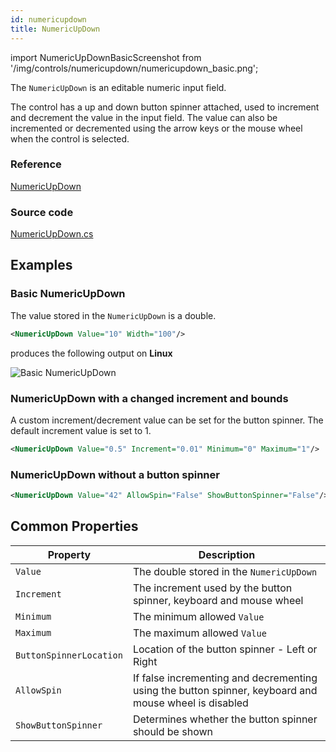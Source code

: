 ```yaml
---
id: numericupdown
title: NumericUpDown
---
```


import NumericUpDownBasicScreenshot from '/img/controls/numericupdown/numericupdown_basic.png';

The `NumericUpDown` is an editable numeric input field.

The control has a up and down button spinner attached, used to increment and decrement the value in the input field. The value can also be incremented or decremented using the arrow keys or the mouse wheel when the control is selected.

### Reference

[NumericUpDown](http://reference.avaloniaui.net/api/Avalonia.Controls/NumericUpDown/)

### Source code

[NumericUpDown.cs](https://github.com/AvaloniaUI/Avalonia/blob/master/src/Avalonia.Controls/NumericUpDown/NumericUpDown.cs)

## Examples

### Basic NumericUpDown

The value stored in the `NumericUpDown` is a double.

```xml
<NumericUpDown Value="10" Width="100"/>
```

produces the following output on **Linux**

<img className="center" src={NumericUpDownBasicScreenshot} alt="Basic NumericUpDown" />

### NumericUpDown with a changed increment and bounds

A custom increment/decrement value can be set for the button spinner. The default increment value is set to 1.

```xml
<NumericUpDown Value="0.5" Increment="0.01" Minimum="0" Maximum="1"/>
```

### NumericUpDown without a button spinner

```xml
<NumericUpDown Value="42" AllowSpin="False" ShowButtonSpinner="False"/>
```

## Common Properties

| Property                | Description                                                                                           |
| ----------------------- | ----------------------------------------------------------------------------------------------------- |
| `Value`                 | The double stored in the `NumericUpDown`                                                              |
| `Increment`             | The increment used by the button spinner, keyboard and mouse wheel                                    |
| `Minimum`               | The minimum allowed `Value`                                                                           |
| `Maximum`               | The maximum allowed `Value`                                                                           |
| `ButtonSpinnerLocation` | Location of the button spinner - Left or Right                                                        |
| `AllowSpin`             | If false incrementing and decrementing using the button spinner, keyboard and mouse wheel is disabled |
| `ShowButtonSpinner`     | Determines whether the button spinner should be shown                                                 |